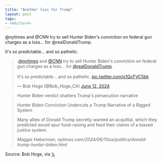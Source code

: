 ```yaml
---
title: "Another loss for Trump"
layout: post
tags:
- <#Author#>
---
```


@nytimes and @CNN try to sell Hunter Biden's conviction on federal gun charges as a loss... for @realDonaldTrump.

It's so predictable... and so pathetic.

<blockquote class="twitter-tweet"><p lang="en" dir="ltr">.<a href="https://twitter.com/nytimes?ref_src=twsrc%5Etfw">@nytimes</a> and <a href="https://twitter.com/CNN?ref_src=twsrc%5Etfw">@CNN</a> try to sell Hunter Biden&#39;s conviction on federal gun charges as a loss... for <a href="https://twitter.com/realDonaldTrump?ref_src=twsrc%5Etfw">@realDonaldTrump</a>.<br><br>It&#39;s so predictable... and so pathetic. <a href="https://t.co/s1QcFVC5bk">pic.twitter.com/s1QcFVC5bk</a></p>&mdash; Bob Hoge (@Bob_Hoge_CA) <a href="https://twitter.com/Bob_Hoge_CA/status/1800890671181775313?ref_src=twsrc%5Etfw">June 12, 2024</a></blockquote> <script async src="https://platform.twitter.com/widgets.js" charset="utf-8"></script>

> Hunter Biden verdict shatters Trump's persecution narrative
>
> Hunter Biden Conviction Undercuts a Trump Narrative of a Rigged System
>
> Many allies of Donald Trump secretly wanted an acquittal, which they predicted would spur fund-raising and feed their claims of a biased justice system.
>
> <cite>Maggie Haberman, nytimes.com/2024/06/11/us/politics/donald-trump-hunter-biden.html</cite>

Source: Bob Hoge, via [𝕏](https://x.com)

